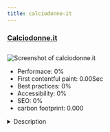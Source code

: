 ```yaml
---
title: calciodonne-it
---
```


<div style="height: 3rem">
  <a href="http://www.calciodonne.it"><h3>Calciodonne.it</h3></a>
</div>
<img loading="lazy" src="" alt="Screenshot of calciodonne.it" />
<ul>
  <li>Performace: 0%</li>
  <li>
    First contentful paint:
    0.00Sec
  </li>
  <li>Best practices: 0%</li>
  <li>Accessibility: 0%</li>
  <li>SEO: 0%</li>
  <li>carbon footprint: 0.000</li>
</ul>
<details>
  <summary>Description</summary>
  <p>Online newspaper dedicated to Italian and foreign women's football since 1995
News, events, promotion, live results, all the Italian championship standings and statistics.web site realized with Joomla 3.6 and with some excellent components. The site is easy to navigate from desktop and mobile. Joomla is our strength</p>
</details>

